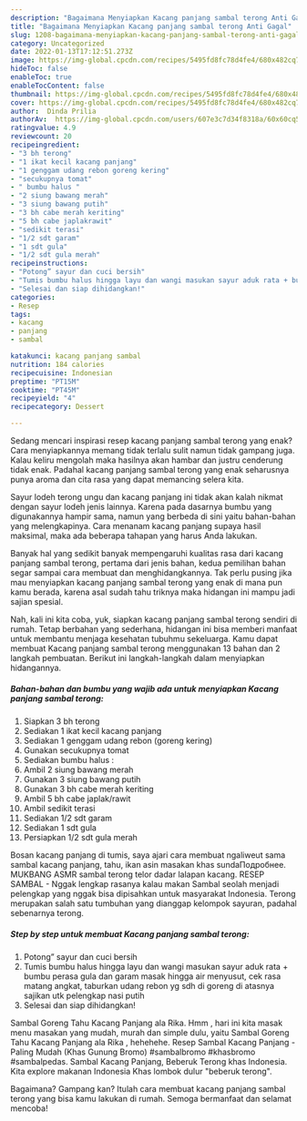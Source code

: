 ```yaml
---
description: "Bagaimana Menyiapkan Kacang panjang sambal terong Anti Gagal"
title: "Bagaimana Menyiapkan Kacang panjang sambal terong Anti Gagal"
slug: 1208-bagaimana-menyiapkan-kacang-panjang-sambal-terong-anti-gagal
category: Uncategorized
date: 2022-01-13T17:12:51.273Z
image: https://img-global.cpcdn.com/recipes/5495fd8fc78d4fe4/680x482cq70/kacang-panjang-sambal-terong-foto-resep-utama.jpg
hideToc: false
enableToc: true
enableTocContent: false
thumbnail: https://img-global.cpcdn.com/recipes/5495fd8fc78d4fe4/680x482cq70/kacang-panjang-sambal-terong-foto-resep-utama.jpg
cover: https://img-global.cpcdn.com/recipes/5495fd8fc78d4fe4/680x482cq70/kacang-panjang-sambal-terong-foto-resep-utama.jpg
author:  Dinda Prilia
authorAv:  https://img-global.cpcdn.com/users/607e3c7d34f8318a/60x60cq50/avatar.jpg
ratingvalue: 4.9
reviewcount: 20
recipeingredient:
- "3 bh terong"
- "1 ikat kecil kacang panjang"
- "1 genggam udang rebon goreng kering"
- "secukupnya tomat"
- " bumbu halus "
- "2 siung bawang merah"
- "3 siung bawang putih"
- "3 bh cabe merah keriting"
- "5 bh cabe japlakrawit"
- "sedikit terasi"
- "1/2 sdt garam"
- "1 sdt gula"
- "1/2 sdt gula merah"
recipeinstructions:
- "Potong” sayur dan cuci bersih"
- "Tumis bumbu halus hingga layu dan wangi masukan sayur aduk rata + bumbu perasa gula dan garam masak hingga air menyusut, cek rasa matang angkat, taburkan udang rebon yg sdh di goreng di atasnya sajikan utk pelengkap nasi putih"
- "Selesai dan siap dihidangkan!"
categories:
- Resep
tags:
- kacang
- panjang
- sambal

katakunci: kacang panjang sambal 
nutrition: 184 calories
recipecuisine: Indonesian
preptime: "PT15M"
cooktime: "PT45M"
recipeyield: "4"
recipecategory: Dessert

---
```



Sedang mencari inspirasi resep kacang panjang sambal terong yang enak? Cara menyiapkannya memang tidak terlalu sulit namun tidak gampang juga. Kalau keliru mengolah maka hasilnya akan hambar dan justru cenderung tidak enak. Padahal kacang panjang sambal terong yang enak seharusnya punya aroma dan cita rasa yang dapat memancing selera kita.


Sayur lodeh terong ungu dan kacang panjang ini tidak akan kalah nikmat dengan sayur lodeh jenis lainnya. Karena pada dasarnya bumbu yang digunakannya hampir sama, namun yang berbeda di sini yaitu bahan-bahan yang melengkapinya. Cara menanam kacang panjang supaya hasil maksimal, maka ada beberapa tahapan yang harus Anda lakukan.

Banyak hal yang sedikit banyak mempengaruhi kualitas rasa dari kacang panjang sambal terong, pertama dari jenis bahan, kedua pemilihan bahan segar sampai cara membuat dan menghidangkannya. Tak perlu pusing jika mau menyiapkan kacang panjang sambal terong yang enak di mana pun kamu berada, karena asal sudah tahu triknya maka hidangan ini mampu jadi sajian spesial.


Nah, kali ini kita coba, yuk, siapkan kacang panjang sambal terong sendiri di rumah. Tetap berbahan yang sederhana, hidangan ini bisa memberi manfaat untuk membantu menjaga kesehatan tubuhmu sekeluarga. Kamu dapat membuat Kacang panjang sambal terong menggunakan 13 bahan dan 2 langkah pembuatan. Berikut ini langkah-langkah dalam menyiapkan hidangannya.

<!--inarticleads1-->

##### Bahan-bahan dan bumbu yang wajib ada untuk menyiapkan Kacang panjang sambal terong:

1. Siapkan 3 bh terong
1. Sediakan 1 ikat kecil kacang panjang
1. Sediakan 1 genggam udang rebon (goreng kering)
1. Gunakan secukupnya tomat
1. Sediakan  bumbu halus :
1. Ambil 2 siung bawang merah
1. Gunakan 3 siung bawang putih
1. Gunakan 3 bh cabe merah keriting
1. Ambil 5 bh cabe japlak/rawit
1. Ambil sedikit terasi
1. Sediakan 1/2 sdt garam
1. Sediakan 1 sdt gula
1. Persiapkan 1/2 sdt gula merah


Bosan kacang panjang di tumis, saya ajari cara membuat ngaliweut sama sambal kacang panjang, tahu, ikan asin masakan khas sundaПодробнее. MUKBANG ASMR sambal terong telor dadar lalapan kacang. RESEP SAMBAL - Nggak lengkap rasanya kalau makan Sambal seolah menjadi pelengkap yang nggak bisa dipisahkan untuk masyarakat Indonesia. Terong merupakan salah satu tumbuhan yang dianggap kelompok sayuran, padahal sebenarnya terong. 

<!--inarticleads2-->

##### Step by step untuk membuat Kacang panjang sambal terong:

1. Potong” sayur dan cuci bersih
1. Tumis bumbu halus hingga layu dan wangi masukan sayur aduk rata + bumbu perasa gula dan garam masak hingga air menyusut, cek rasa matang angkat, taburkan udang rebon yg sdh di goreng di atasnya sajikan utk pelengkap nasi putih
1. Selesai dan siap dihidangkan!

Sambal Goreng Tahu Kacang Panjang ala Rika. Hmm , hari ini kita masak menu masakan yang mudah, murah dan simple dulu, yaitu Sambal Goreng Tahu Kacang Panjang ala Rika , hehehehe. Resep Sambal Kacang Panjang - Paling Mudah (Khas Gunung Bromo) #sambalbromo #khasbromo #sambalpedas. Sambal Kacang Panjang, Beberuk Terong khas Indonesia. Kita explore makanan Indonesia Khas lombok dulur &#34;beberuk terong&#34;. 

Bagaimana? Gampang kan? Itulah cara membuat kacang panjang sambal terong yang bisa kamu lakukan di rumah. Semoga bermanfaat dan selamat mencoba!
